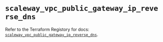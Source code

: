 # `scaleway_vpc_public_gateway_ip_reverse_dns`

Refer to the Terraform Registory for docs: [`scaleway_vpc_public_gateway_ip_reverse_dns`](https://www.terraform.io/docs/providers/scaleway/r/vpc_public_gateway_ip_reverse_dns).
